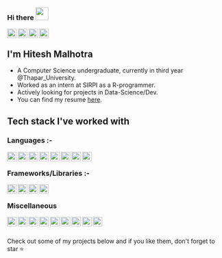 ### Hi there <img src="https://raw.githubusercontent.com/iampavangandhi/iampavangandhi/master/gifs/Hi.gif" width="30px">

<a href="https://www.linkedin.com/in/hitesh-malhotra-1967321b4/">
  <img align="left" alt="Hitesh | LinkdeIn" width="22px" src="https://cdn.jsdelivr.net/npm/simple-icons@v3/icons/linkedin.svg" />
</a>
<a href="https://https://www.instagram.com/itzzzz_personal/">
  <img align="left" alt="Hitesh | Insta" width="22px" src="https://cdn.jsdelivr.net/npm/simple-icons@v3/icons/instagram.svg" />
</a>
<a href="https://twitter.com/hitesh392">
  <img align="left" alt="Hitesh | Twitter" width="22px" src="https://cdn.jsdelivr.net/npm/simple-icons@v3/icons/twitter.svg" />
</a>
<a href="https://stackoverflow.com/users/14171365/hitesh-malhotra">
  <img align="left" alt="Hitesh | Stackoverflow" width="22px" src="https://cdn.jsdelivr.net/npm/simple-icons@v3/icons/stackoverflow.svg" />
</a>

<br/>

## I'm Hitesh Malhotra
- A Computer Science undergraduate, currently in third year @Thapar_University.
- Worked as an intern at SIRPI as a R-programmer.
- Actively looking for projects in Data-Science/Dev.
- You can find my resume [here](https://github.com/CodeWithHitesh/CodeWithHitesh/blob/master/Hitesh-Malhotra_Resume.pdf).

## Tech stack I've worked with
### Languages :-
<img align="left" alt="Hitesh | Twitter" width="22px" src="https://cdn.jsdelivr.net/npm/simple-icons@v3/icons/python.svg" />
<img align="left" alt="Hitesh | Twitter" width="22px" src="https://cdn.jsdelivr.net/npm/simple-icons@v3/icons/c.svg" />
<img align="left" alt="Hitesh | Twitter" width="22px" src="https://cdn.jsdelivr.net/npm/simple-icons@v3/icons/cplusplus.svg" />
<img align="left" alt="Hitesh | Twitter" width="22px" src="https://cdn.jsdelivr.net/npm/simple-icons@v3/icons/javascript.svg" />
<img align="left" alt="Hitesh | Twitter" width="22px" src="https://cdn.jsdelivr.net/npm/simple-icons@3.13.0/icons/mathworks.svg" />
<img align="left" alt="Hitesh | Twitter" width="22px" src="https://cdn.jsdelivr.net/npm/simple-icons@v3/icons/r.svg" />
<img align="left" alt="Hitesh | Twitter" width="22px" src="https://cdn.jsdelivr.net/npm/simple-icons@v3/icons/html5.svg" />
<img align="left" alt="Hitesh | Twitter" width="22px" src="https://cdn.jsdelivr.net/npm/simple-icons@v3/icons/css3.svg" />

<br/>

<!-- ### Databases :- -->
<!-- <img align="left" alt="Hitesh | Twitter" width="22px" src="https://cdn.jsdelivr.net/npm/simple-icons@v3/icons/mysql.svg" /> -->
<!-- <img align="left" alt="Hitesh | Twitter" width="22px" src="https://cdn.jsdelivr.net/npm/simple-icons@v3/icons/postgresql.svg" /> -->
<!-- <img align="left" alt="Hitesh | Twitter" width="22px" src="https://cdn.jsdelivr.net/npm/simple-icons@v3/icons/sqlite.svg" /> -->
<!-- <img align="left" alt="Hitesh | Twitter" width="22px" src="https://cdn.jsdelivr.net/npm/simple-icons@v3/icons/mongodb.svg" /> -->

<!-- <br/> -->

### Frameworks/Libraries :-
<!-- <img align="left" alt="Hitesh | Twitter" width="22px" src="https://cdn.jsdelivr.net/npm/simple-icons@v3/icons/django.svg" /> -->
<!-- <img align="left" alt="Hitesh | Twitter" width="22px" src="https://cdn.jsdelivr.net/npm/simple-icons@v3/icons/react.svg" /> -->
<!-- <img align="left" alt="Hitesh | Twitter" width="22px" src="https://cdn.jsdelivr.net/npm/simple-icons@v3/icons/reactrouter.svg" /> -->
<!-- <img align="left" alt="Hitesh | Twitter" width="22px" src="https://cdn.jsdelivr.net/npm/simple-icons@v3/icons/qt.svg" /> -->
<!-- <img align="left" alt="Hitesh | Twitter" width="22px" src="https://cdn.jsdelivr.net/npm/simple-icons@v3/icons/flask.svg" /> -->
<!--<img align="left" alt="SomnAth | Twitter" width="22px" src="https://cdn.jsdelivr.net/npm/simple-icons@v3/icons/node-dot-js.svg" />-->
<img align="left" alt="Hitesh | Twitter" width="22px" src="https://cdn.jsdelivr.net/npm/simple-icons@v3/icons/bootstrap.svg" />
<img align="left" alt="Hitesh | Twitter" width="22px" src="https://cdn.jsdelivr.net/npm/simple-icons@v3/icons/scikit-learn.svg" />
<img align="left" alt="Hitesh | Twitter" width="22px" src="https://cdn.jsdelivr.net/npm/simple-icons@v3/icons/pandas.svg" />
<img align="left" alt="Hitesh | Twitter" width="22px" src="https://cdn.jsdelivr.net/npm/simple-icons@v3/icons/numpy.svg" />
<!-- <img align="left" alt="Hitesh | Twitter" width="22px" src="https://cdn.jsdelivr.net/npm/simple-icons@v3/icons/node-dot-js.svg" /> -->

<br/>

### Miscellaneous
<img align="left" alt="Hitesh | Twitter" width="22px" src="https://cdn.jsdelivr.net/npm/simple-icons@v3/icons/git.svg" />
<img align="left" alt="Hitesh | Twitter" width="22px" src="https://cdn.jsdelivr.net/npm/simple-icons@v3/icons/github.svg" />
<!-- <img align="left" alt="Hitesh | Twitter" width="22px" src="https://cdn.jsdelivr.net/npm/simple-icons@v3/icons/jirasoftware.svg" /> -->
<!-- <img align="left" alt="Hitesh | Twitter" width="22px" src="https://cdn.jsdelivr.net/npm/simple-icons@v3/icons/linux.svg" /> -->
<img align="left" alt="Hitesh | Twitter" width="22px" src="https://cdn.jsdelivr.net/npm/simple-icons@v3/icons/windows.svg" />
<img align="left" alt="Hitesh | Twitter" width="22px" src="https://cdn.jsdelivr.net/npm/simple-icons@v3/icons/postman.svg" />
<img align="left" alt="Hitesh | Twitter" width="22px" src="https://cdn.jsdelivr.net/npm/simple-icons@v3/icons/androidstudio.svg" />
<img align="left" alt="Hitesh | Twitter" width="22px" src="https://cdn.jsdelivr.net/npm/simple-icons@v3/icons/pycharm.svg" />
<img align="left" alt="Hitesh | Twitter" width="22px" src="https://cdn.jsdelivr.net/npm/simple-icons@v3/icons/intellijidea.svg" />
<img align="left" alt="Hitesh | Twitter" width="22px" src="https://cdn.jsdelivr.net/npm/simple-icons@v3/icons/rstudio.svg" />
<img align="left" alt="Hitesh | Twitter" width="22px" src="https://cdn.jsdelivr.net/npm/simple-icons@v3/icons/visualstudiocode.svg" />
<!-- <img align="left" alt="Hitesh | Twitter" width="22px" src="https://cdn.jsdelivr.net/npm/simple-icons@v3/icons/amazonaws.svg" /> -->
<!-- <img align="left" alt="Hitesh | Twitter" width="22px" src="https://cdn.jsdelivr.net/npm/simple-icons@v3/icons/firebase.svg" /> -->
<!-- <img align="left" alt="Hitesh | Twitter" width="22px" src="https://cdn.jsdelivr.net/npm/simple-icons@v3/icons/json.svg" /> -->

<br/><br/>

Check out some of my projects below and if you like them, don't forget to star :star:
